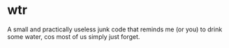 # wtr
A small and practically useless junk code that reminds me (or you) to drink some water, cos most of us simply just forget.
